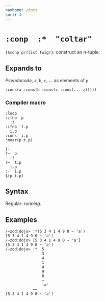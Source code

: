 ```yaml
---
navhome: /docs
sort: 4
---
```


# `:conp  :*  "coltar"`

`{$conp p/(list twig)}`: construct an n-tuple.

## Expands to

*Pseudocode*, `a`, `b`, `c`, ... as elements of `p`

```
:cons(a :cons(b :cons(c :cons(... z)))))
```

### Compiler macro

```
:loop
:ifno  p
  !!
:ifno  t.p
  i.p
:cons  i.p
:moar(p t.p)
```

```
|-
?~  p
  !!
?~  t.p
  i.p
:-  i.p
$(p t.p)
```

## Syntax

Regular: *running*.

## Examples
```
/~zod:dojo> :*(5 3 4 1 4 9 0 ~ 'a')
[5 3 4 1 4 9 0 ~ 'a']
/~zod:dojo> [5 3 4 1 4 9 0 ~ 'a']
[5 3 4 1 4 9 0 ~ 'a']
/~zod:dojo> :*  5
                3
                4 
                1
                4
                9
                0
                ~
                'a'
            ==
[5 3 4 1 4 9 0 ~ 'a']
```
